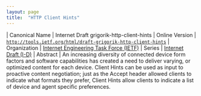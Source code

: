 ```yaml
---
layout: page
title:  "HTTP Client Hints"
---
```


| Canonical Name | Internet Draft grigorik-http-client-hints
| Online Version | [`http://tools.ietf.org/html/draft-grigorik-http-client-hints`](http://tools.ietf.org/html/draft-grigorik-http-client-hints)
| Organization | [Internet Engineering Task Force (IETF)](..)
| Series | [Internet Draft (I-D)](.)
| Abstract | An increasing diversity of connected device form factors and software capabilities has created a need to deliver varying, or optimized content for each device. Client Hints can be used as input to proactive content negotiation; just as the Accept header allowed clients to indicate what formats they prefer, Client Hints allow clients to indicate a list of device and agent specific preferences.